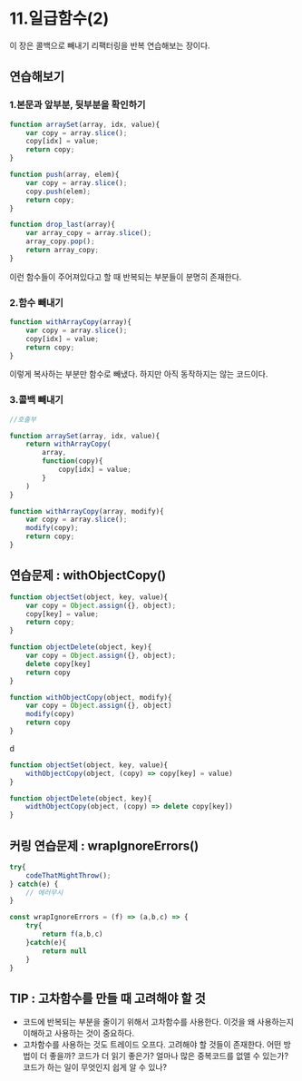 # 11.일급함수(2)

이 장은 콜백으로 빼내기 리팩터링을 반복 연습해보는 장이다. 


## 연습해보기 


### 1.본문과 앞부분, 뒷부분을 확인하기

```js
function arraySet(array, idx, value){
	var copy = array.slice();
	copy[idx] = value;
	return copy;
}

function push(array, elem){
	var copy = array.slice();
	copy.push(elem);
	return copy;
}

function drop_last(array){
	var array_copy = array.slice();
	array_copy.pop();
	return array_copy;
}
```

이런 함수들이 주어져있다고 할 때 반복되는 부분들이 분명히 존재한다.

### 2.함수 빼내기 

```js
function withArrayCopy(array){
	var copy = array.slice();
	copy[idx] = value;
	return copy;
}
```
이렇게 복사하는 부분만 함수로 빼냈다. 하지만 아직 동작하지는 않는 코드이다. 


### 3.콜백 빼내기 

```js
//호출부 

function arraySet(array, idx, value){
	return withArrayCopy(
		array,
		function(copy){
			copy[idx] = value;
		}
	)
}

function withArrayCopy(array, modify){
	var copy = array.slice();
	modify(copy);
	return copy;
}
```


## 연습문제 : withObjectCopy()

```js
function objectSet(object, key, value){
	var copy = Object.assign({}, object);
	copy[key] = value;
	return copy;
}

function objectDelete(object, key){
	var copy = Object.assign({}, object);
	delete copy[key]
	return copy
}
```

```js
function withObjectCopy(object, modify){
	var copy = Object.assign({}, object)
	modify(copy)
	return copy
}
```
d
```js
function objectSet(object, key, value){
	withObjectCopy(object, (copy) => copy[key] = value)
}

function objectDelete(object, key){
	widthObjectCopy(object, (copy) => delete copy[key])
}
```



## 커링 연습문제 : wrapIgnoreErrors()

```js
try{
	codeThatMightThrow();
} catch(e) {
	// 에러무시 
}
```

```js
const wrapIgnoreErrors = (f) => (a,b,c) => {
	try{
		return f(a,b,c)
	}catch(e){
		return null
	}
}
```



## TIP : 고차함수를 만들 때 고려해야 할 것 

- 코드에 반복되는 부분을 줄이기 위해서 고차함수를 사용한다. 이것을 왜 사용하는지 이해하고 사용하는 것이 중요하다.
- 고차함수를 사용하는 것도 트레이드 오프다. 고려해야 할 것들이 존재한다. 어떤 방법이 더 좋을까? 코드가 더 읽기 좋은가? 얼마나 많은 중복코드를 없앨 수 있는가? 코드가 하는 일이 무엇인지 쉽게 알 수 있나? 
